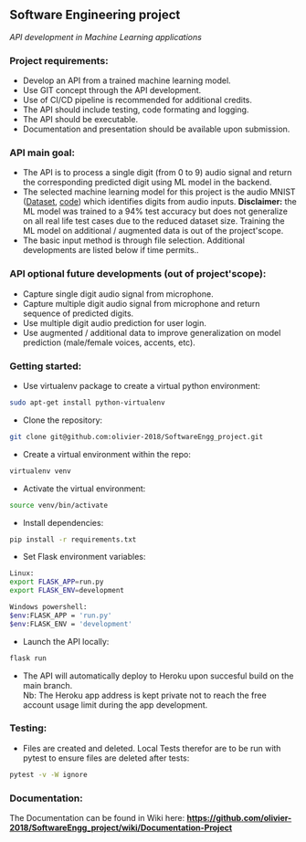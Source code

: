 ## Software Engineering project
*API development in Machine Learning applications*

### Project requirements:
- Develop an API from a trained machine learning model.
- Use GIT concept through the API development.
- Use of CI/CD pipeline is recommended for additional credits.
- The API should include testing, code formating and logging.
- The API should be executable.
- Documentation and presentation should be available upon submission.

### API main goal:
- The API is to process a single digit (from 0 to 9) audio signal and return the corresponding predicted digit using ML model in the backend.
- The selected machine learning model for this project is the audio MNIST ([Dataset](https://www.kaggle.com/sripaadsrinivasan/audio-mnist), [code](https://colab.research.google.com/github/AdvancedNLP/audio_mnist/blob/exercise/audio_mnist_tcn.ipynb)) which identifies digits from audio inputs.
**Disclaimer:** the ML model was trained to a 94% test accuracy but does not generalize on all real life test cases due to the reduced dataset size. Training the ML model on additional / augmented data is out of the project'scope. 
- The basic input method is through file selection. Additional developments are listed below if time permits..

### API optional future developments (out of project'scope):
- Capture single digit audio signal from microphone. 
- Capture multiple digit audio signal from microphone and return sequence of predicted digits. 
- Use multiple digit audio prediction for user login.
- Use augmented / additional data to improve generalization on model prediction (male/female voices, accents, etc).

### Getting started:
- Use virtualenv package to create a virtual python environment:
```sh
sudo apt-get install python-virtualenv
```
- Clone the repository:
```sh
git clone git@github.com:olivier-2018/SoftwareEngg_project.git
```
- Create a virtual environment within the repo:
```sh
virtualenv venv
```
- Activate the virtual environment:
```sh
source venv/bin/activate
```
- Install dependencies:
```sh
pip install -r requirements.txt
```
- Set Flask environment variables: 
```sh
Linux:
export FLASK_APP=run.py
export FLASK_ENV=development

Windows powershell:
$env:FLASK_APP = 'run.py'
$env:FLASK_ENV = 'development'
```
- Launch the API locally:
```sh
flask run
```
- The API will automatically deploy to Heroku upon succesful build on the main branch.   
 Nb: The Heroku app address is kept private not to reach the free account usage limit during the app development.
 
### Testing:
- Files are created and deleted. Local Tests therefor are to be run with pytest to ensure files are deleted after tests:
```sh
pytest -v -W ignore
```

### Documentation:
The Documentation can be found in Wiki here: 
**https://github.com/olivier-2018/SoftwareEngg_project/wiki/Documentation-Project**
